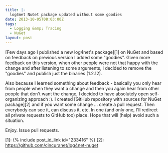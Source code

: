 ```yaml
---
title: |-
  log4net NuGet package updated without some goodies
date: 2013-10-05T08:03:00Z
tags:
  - Logging &amp; Tracing
  - NuGet
layout: post
---
```

[Few days ago I published a new log4net's package][1] on NuGet and based on feedback on previous version I added some "goodies". Given more feedback on this version, when other people were not that happy with the change and after listening to some arguments, I decided to remove the "goodies" and publish just the binaries (1.2.12).

<!-- excerpt -->

Also because I learned something about feedback - basically you only hear from people when they want a change and then you again hear from other people that don't want the change, I decided to have absolutely open self-organizing approach :). I created [GitHub repository with sources for NuGet package][2] and if you want some change ... create a pull request. Then everybody can see it, can discuss it, etc. In one (and only one, I'll redirect all private requests to GitHub too) place. Hope that will (help) avoid such a situation.

Enjoy. Issue pull requests.

[1]: {% include post_id_link id="233416" %}
[2]: https://github.com/cincuranet/log4net-nuget